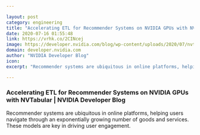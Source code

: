 ```yaml
---

layout: post
category: engineering
title: "Accelerating ETL for Recommender Systems on NVIDIA GPUs with NVTabular"
date: 2020-07-16 01:55:48
link: https://vrhk.co/2CINcej
image: https://developer.nvidia.com/blog/wp-content/uploads/2020/07/nvtabular-positioning-2.png
domain: developer.nvidia.com
author: "NVIDIA Developer Blog"
icon: 
excerpt: "Recommender systems are ubiquitous in online platforms, helping users navigate through an exponentially growing number of goods and services. These models are key in driving user engagement."

---
```


### Accelerating ETL for Recommender Systems on NVIDIA GPUs with NVTabular | NVIDIA Developer Blog

Recommender systems are ubiquitous in online platforms, helping users navigate through an exponentially growing number of goods and services. These models are key in driving user engagement.